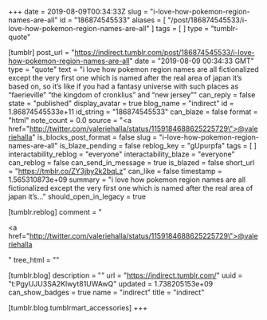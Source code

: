 +++
date = 2019-08-09T00:34:33Z
slug = "i-love-how-pokemon-region-names-are-all"
id = "186874545533"
aliases = [ "/post/186874545533/i-love-how-pokemon-region-names-are-all" ]
tags = [ ]
type = "tumblr-quote"

[tumblr]
post_url = "https://indirect.tumblr.com/post/186874545533/i-love-how-pokemon-region-names-are-all"
date = "2019-08-09 00:34:33 GMT"
type = "quote"
text = "i love how pokemon region names are all fictionalized except the very first one which is named after the real area of japan it&rsquo;s based on, so it&rsquo;s like if you had a fantasy universe with such places as &ldquo;faerieville&rdquo; &ldquo;the kingdom of cronklius&rdquo; and &ldquo;new jersey&rdquo;"
can_reply = false
state = "published"
display_avatar = true
blog_name = "indirect"
id = 1.86874545533e+11
id_string = "186874545533"
can_blaze = false
format = "html"
note_count = 0.0
source = "<a href=\"http://twitter.com/valeriehalla/status/1159184688625225729\">@valeriehalla</a>"
is_blocks_post_format = false
slug = "i-love-how-pokemon-region-names-are-all"
is_blaze_pending = false
reblog_key = "gUpurpfa"
tags = [ ]
interactability_reblog = "everyone"
interactability_blaze = "everyone"
can_reblog = false
can_send_in_message = true
is_blazed = false
short_url = "https://tmblr.co/ZY3jby2k2bqLz"
can_like = false
timestamp = 1.565310873e+09
summary = "i love how pokemon region names are all fictionalized except the very first one which is named after the real area of japan it’s..."
should_open_in_legacy = true

[tumblr.reblog]
comment = "<p><a href=\"http://twitter.com/valeriehalla/status/1159184688625225729\">@valeriehalla</a></p>"
tree_html = ""

[tumblr.blog]
description = ""
url = "https://indirect.tumblr.com/"
uuid = "t:PgyUJU3SA2Klwyt81UWAwQ"
updated = 1.738205153e+09
can_show_badges = true
name = "indirect"
title = "indirect"

[tumblr.blog.tumblrmart_accessories]
+++
